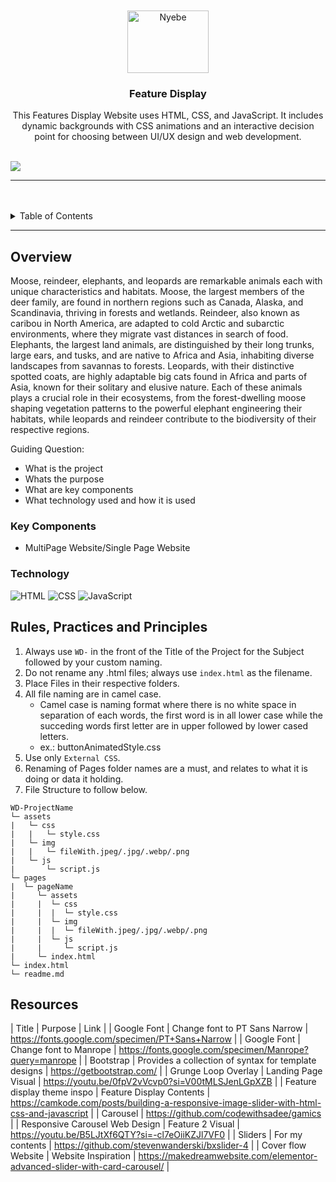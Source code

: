 <a name="readme-top">

<br/>

<br />
<div align="center">
  <a href="https://github.com/GeloSantiago">
  <!-- TODO: If you want to add logo or banner you can add it here -->
    <img src="https://tse4.mm.bing.net/th?id=OIP.uWkwL8wWRyyyo8h4s6v1vQHaGT&pid=Api&P=0&h=220" alt="Nyebe" width="130" height="100">
  </a>
<!-- TODO: Change Title to the name of the title of your Project -->
  <h3 align="center">Feature Display</h3>
</div>
<!-- TODO: Make a short description -->
<div align="center">
  This Features Display Website uses HTML, CSS, and JavaScript. It includes dynamic backgrounds with CSS animations and an interactive decision point for choosing between UI/UX design and web development.

</div>

<br />

<!-- TODO: Change the zyx-0314 into your github username  -->
<!-- TODO: Change the WD-Template-Project into the same name of your folder -->
![](https://visit-counter.vercel.app/counter.png?page=zyx-0314/WD-Template-Project)

---

<br />
<br />

<!-- TODO: If you want to add more layers for your readme -->
<details>
  <summary>Table of Contents</summary>
  <ol>
    <li>
      <a href="#overview">Overview</a>
      <ol>
        <li>
          <a href="#key-components">Key Components</a>
        </li>
        <li>
          <a href="#technology">Technology</a>
        </li>
      </ol>
    </li>
    <li>
      <a href="#rule,-practices-and-principles">Rules, Practices and Principles</a>
    </li>
    <li>
      <a href="#resources">Resources</a>
    </li>
  </ol>
</details>

---

## Overview

<!-- TODO: To be changed -->
<!-- The following are just sample -->
Moose, reindeer, elephants, and leopards are remarkable animals each with unique characteristics and habitats. Moose, the largest members of the deer family, are found in northern regions such as Canada, Alaska, and Scandinavia, thriving in forests and wetlands. Reindeer, also known as caribou in North America, are adapted to cold Arctic and subarctic environments, where they migrate vast distances in search of food. Elephants, the largest land animals, are distinguished by their long trunks, large ears, and tusks, and are native to Africa and Asia, inhabiting diverse landscapes from savannas to forests. Leopards, with their distinctive spotted coats, are highly adaptable big cats found in Africa and parts of Asia, known for their solitary and elusive nature. Each of these animals plays a crucial role in their ecosystems, from the forest-dwelling moose shaping vegetation patterns to the powerful elephant engineering their habitats, while leopards and reindeer contribute to the biodiversity of their respective regions.

Guiding Question:
- What is the project
- Whats the purpose
- What are key components
- What technology used and how it is used

### Key Components
<!-- TODO: List of Key Components -->
<!-- The following are just sample -->
- MultiPage Website/Single Page Website

### Technology
<!-- TODO: List of Technology Used -->
![HTML](https://img.shields.io/badge/HTML-E34F26?style=for-the-badge&logo=html5&logoColor=white)
![CSS](https://img.shields.io/badge/CSS-1572B6?style=for-the-badge&logo=css3&logoColor=white)
![JavaScript](https://img.shields.io/badge/JavaScript-F7DF1E?style=for-the-badge&logo=javascript&logoColor=white)

## Rules, Practices and Principles
1. Always use `WD-` in the front of the Title of the Project for the Subject followed by your custom naming.
2. Do not rename any .html files; always use `index.html` as the filename.
3. Place Files in their respective folders.
4. All file naming are in camel case.
   - Camel case is naming format where there is no white space in separation of each words, the first word is in all lower case while the succeding words first letter are in upper followed by lower cased letters.
   - ex.: buttonAnimatedStyle.css
5. Use only `External CSS`.
6. Renaming of Pages folder names are a must, and relates to what it is doing or data it holding.
7. File Structure to follow below.

```
WD-ProjectName
└─ assets
|   └─ css
|   |   └─ style.css
|   └─ img
|   |   └─ fileWith.jpeg/.jpg/.webp/.png
|   └─ js
|       └─ script.js
└─ pages
|  └─ pageName
|     └─ assets
|     |  └─ css
|     |  |  └─ style.css
|     |  └─ img
|     |  |  └─ fileWith.jpeg/.jpg/.webp/.png
|     |  └─ js
|     |     └─ script.js
|     └─ index.html
└─ index.html
└─ readme.md
```

## Resources

<!-- TODO: Add References -->
| Title | Purpose | Link |
| Google Font | Change font to PT Sans Narrow | https://fonts.google.com/specimen/PT+Sans+Narrow |
| Google Font | Change font to Manrope | https://fonts.google.com/specimen/Manrope?query=manrope |
| Bootstrap | Provides a collection of syntax for template designs | https://getbootstrap.com/ |
| Grunge Loop Overlay | Landing Page Visual | https://youtu.be/0fpV2vVcvp0?si=V00tMLSJenLGpXZB |
| Feature display theme inspo | Feature Display Contents | https://camkode.com/posts/building-a-responsive-image-slider-with-html-css-and-javascript |
| Carousel |  https://github.com/codewithsadee/gamics |
| Responsive Carousel Web Design | Feature 2 Visual | https://youtu.be/B5LJtXf6QTY?si=-cl7eOiiKZJl7VF0 |
| Sliders | For my contents | https://github.com/stevenwanderski/bxslider-4 |
| Cover flow Website | Website Inspiration | https://makedreamwebsite.com/elementor-advanced-slider-with-card-carousel/ |


